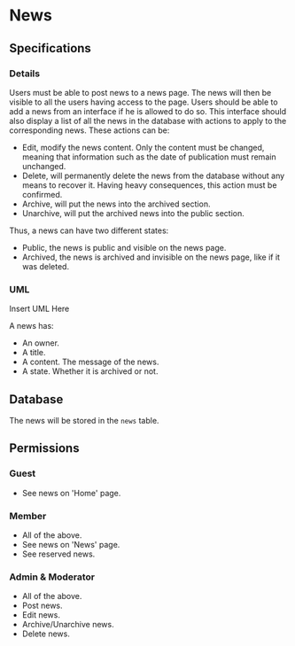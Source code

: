 # News

## Specifications

### Details

Users must be able to post news to a news page. The news will then be visible to all the users
having access to the page. Users should be able to add a news from an interface if he is allowed to
do so. This interface should also display a list of all the news in the database with actions to
apply to the corresponding news. These actions can be:

- Edit, modify the news content. Only the content must be changed, meaning that information such as
  the date of publication must remain unchanged.
- Delete, will permanently delete the news from the database without any means to recover it. Having
  heavy consequences, this action must be confirmed.
- Archive, will put the news into the archived section.
- Unarchive, will put the archived news into the public section.

Thus, a news can have two different states:

- Public, the news is public and visible on the news page.
- Archived, the news is archived and invisible on the news page, like if it was deleted.

### UML

Insert UML Here

A news has:

- An owner.
- A title.
- A content. The message of the news.
- A state. Whether it is archived or not.

## Database

The news will be stored in the `news` table.

## Permissions

### Guest

- See news on 'Home' page.

### Member

- All of the above.
- See news on 'News' page.
- See reserved news.

### Admin & Moderator

- All of the above.
- Post news.
- Edit news.
- Archive/Unarchive news.
- Delete news.
